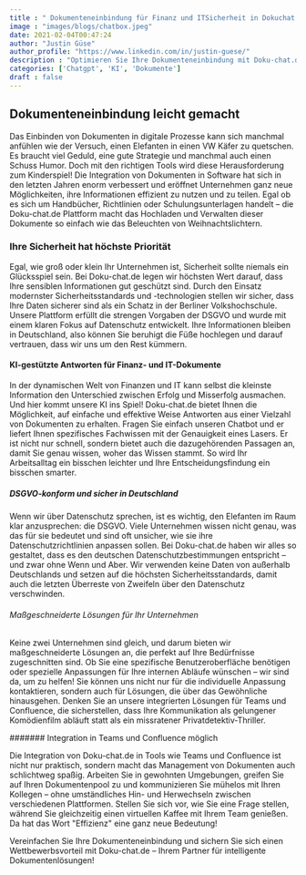 ```yaml
---
title : " Dokumenteneinbindung für Finanz und ITSicherheit in Dokuchat.de"
image : "images/blogs/chatbox.jpeg"
date: 2021-02-04T00:47:24
author: "Justin Güse"
author_profile: "https://www.linkedin.com/in/justin-guese/"
description : "Optimieren Sie Ihre Dokumenteneinbindung mit Doku-chat.de! Sicher, DSGVO-konform und anpassbar. Profitieren Sie von KI-gestützter Datenanalyse in Finanz- und IT-Themen."
categories: ['Chatgpt', 'KI', 'Dokumente']
draft : false
---
```


## Dokumenteneinbindung leicht gemacht

Das Einbinden von Dokumenten in digitale Prozesse kann sich manchmal anfühlen wie der Versuch, einen Elefanten in einen VW Käfer zu quetschen. Es braucht viel Geduld, eine gute Strategie und manchmal auch einen Schuss Humor. Doch mit den richtigen Tools wird diese Herausforderung zum Kinderspiel! Die Integration von Dokumenten in Software hat sich in den letzten Jahren enorm verbessert und eröffnet Unternehmen ganz neue Möglichkeiten, ihre Informationen effizient zu nutzen und zu teilen. Egal ob es sich um Handbücher, Richtlinien oder Schulungsunterlagen handelt – die Doku-chat.de Plattform macht das Hochladen und Verwalten dieser Dokumente so einfach wie das Beleuchten von Weihnachtslichtern.

### Ihre Sicherheit hat höchste Priorität

Egal, wie groß oder klein Ihr Unternehmen ist, Sicherheit sollte niemals ein Glücksspiel sein. Bei Doku-chat.de legen wir höchsten Wert darauf, dass Ihre sensiblen Informationen gut geschützt sind. Durch den Einsatz modernster Sicherheitsstandards und -technologien stellen wir sicher, dass Ihre Daten sicherer sind als ein Schatz in der Berliner Volkshochschule. Unsere Plattform erfüllt die strengen Vorgaben der DSGVO und wurde mit einem klaren Fokus auf Datenschutz entwickelt. Ihre Informationen bleiben in Deutschland, also können Sie beruhigt die Füße hochlegen und darauf vertrauen, dass wir uns um den Rest kümmern.

#### KI-gestützte Antworten für Finanz- und IT-Dokumente

In der dynamischen Welt von Finanzen und IT kann selbst die kleinste Information den Unterschied zwischen Erfolg und Misserfolg ausmachen. Und hier kommt unsere KI ins Spiel! Doku-chat.de bietet Ihnen die Möglichkeit, auf einfache und effektive Weise Antworten aus einer Vielzahl von Dokumenten zu erhalten. Fragen Sie einfach unseren Chatbot und er liefert Ihnen spezifisches Fachwissen mit der Genauigkeit eines Lasers. Er ist nicht nur schnell, sondern bietet auch die dazugehörenden Passagen an, damit Sie genau wissen, woher das Wissen stammt. So wird Ihr Arbeitsalltag ein bisschen leichter und Ihre Entscheidungsfindung ein bisschen smarter.

##### DSGVO-konform und sicher in Deutschland

Wenn wir über Datenschutz sprechen, ist es wichtig, den Elefanten im Raum klar anzusprechen: die DSGVO. Viele Unternehmen wissen nicht genau, was das für sie bedeutet und sind oft unsicher, wie sie ihre Datenschutzrichtlinien anpassen sollen. Bei Doku-chat.de haben wir alles so gestaltet, dass es den deutschen Datenschutzbestimmungen entspricht – und zwar ohne Wenn und Aber. Wir verwenden keine Daten von außerhalb Deutschlands und setzen auf die höchsten Sicherheitsstandards, damit auch die letzten Überreste von Zweifeln über den Datenschutz verschwinden.

###### Maßgeschneiderte Lösungen für Ihr Unternehmen

Keine zwei Unternehmen sind gleich, und darum bieten wir maßgeschneiderte Lösungen an, die perfekt auf Ihre Bedürfnisse zugeschnitten sind. Ob Sie eine spezifische Benutzeroberfläche benötigen oder spezielle Anpassungen für Ihre internen Abläufe wünschen – wir sind da, um zu helfen! Sie können uns nicht nur für die individuelle Anpassung kontaktieren, sondern auch für Lösungen, die über das Gewöhnliche hinausgehen. Denken Sie an unsere integrierten Lösungen für Teams und Confluence, die sicherstellen, dass Ihre Kommunikation als gelungener Komödienfilm abläuft statt als ein missratener Privatdetektiv-Thriller.

####### Integration in Teams und Confluence möglich

Die Integration von Doku-chat.de in Tools wie Teams und Confluence ist nicht nur praktisch, sondern macht das Management von Dokumenten auch schlichtweg spaßig. Arbeiten Sie in gewohnten Umgebungen, greifen Sie auf Ihren Dokumentenpool zu und kommunizieren Sie mühelos mit Ihren Kollegen – ohne umständliches Hin- und Herwechseln zwischen verschiedenen Plattformen. Stellen Sie sich vor, wie Sie eine Frage stellen, während Sie gleichzeitig einen virtuellen Kaffee mit Ihrem Team genießen. Da hat das Wort "Effizienz" eine ganz neue Bedeutung! 

Vereinfachen Sie Ihre Dokumenteneinbindung und sichern Sie sich einen Wettbewerbsvorteil mit Doku-chat.de – Ihrem Partner für intelligente Dokumentenlösungen!